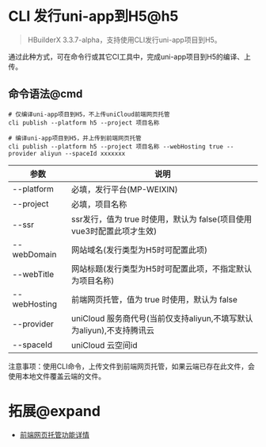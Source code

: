 # CLI 发行uni-app到H5@h5

> HBuilderX 3.3.7-alpha，支持使用CLI发行uni-app项目到H5。

通过此种方式，可在命令行或其它CI工具中，完成uni-app项目到H5的编译、上传。

## 命令语法@cmd

```shell
# 仅编译uni-app项目到H5，不上传uniCloud前端网页托管
cli publish --platform h5 --project 项目名称

# 编译uni-app项目到H5，并上传到前端网页托管
cli publish --platform h5 --project 项目名称 --webHosting true --provider aliyun --spaceId xxxxxxx
```

|参数			|说明																	|
|--				|--																		|
|--platform		|必填，发行平台(MP-WEIXIN)												|
|--project		|必填，项目名称															|
|--ssr			|ssr发行，值为 true 时使用，默认为 false(项目使用vue3时配置此项才生效)	|
|--webDomain	|网站域名(发行类型为H5时可配置此项)										|
|--webTitle		|网站标题(发行类型为H5时可配置此项，不指定默认为项目名称)				|
|--webHosting	|前端网页托管，值为 true 时使用，默认为 false							|
|--provider		|uniCloud 服务商代号(当前仅支持aliyun,不填写默认为aliyun),不支持腾讯云	|
|--spaceId		|uniCloud 云空间id												|

注意事项：使用CLI命令，上传文件到前端网页托管，如果云端已存在此文件，会使用本地文件覆盖云端的文件。

# 拓展@expand

- [前端网页托管功能详情](https://uniapp.dcloud.io/uniCloud/hosting)